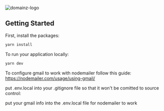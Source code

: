 ![domainz-logo](https://user-images.githubusercontent.com/58314273/222578543-e0e32453-4706-418b-a267-40aef982cf71.jpg)


## Getting Started

First, install the packages:

```bash
yarn install
```

To run your application locally:

```bash
yarn dev
```

To configure gmail to work with nodemailer follow this guide:
https://nodemailer.com/usage/using-gmail/

put .env.local into your .gitignore file so that it won't be comitted to source control:

put your gmail info into the .env.local file for nodemailer to work

